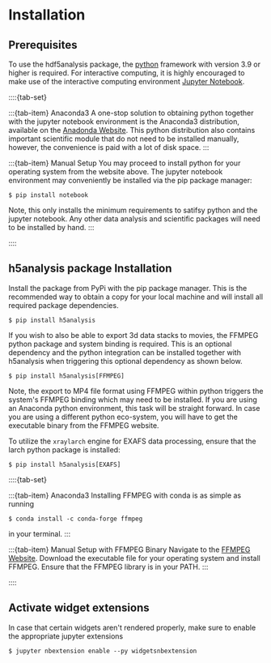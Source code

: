 # Installation

## Prerequisites

To use the hdf5analysis package, the [python](https://www.python.org/) framework with version 3.9 or higher is required. For interactive computing, it is highly encouraged to make use of the interactive computing environment [Jupyter Notebook](https://github.com/jupyter).

::::{tab-set}

:::{tab-item} Anaconda3
A one-stop solution to obtaining python together with the jupyter notebook environment is the Anaconda3 distribution, available on the [Anadonda Website](https://www.anaconda.com/download). This python distribution also contains important scientific module that do not need to be installed manually, however, the convenience is paid with a lot of disk space.
:::

:::{tab-item} Manual Setup
You may proceed to install python for your operating system from the website above. The jupyter notebook environment may conveniently be installed via the pip package manager:

```
$ pip install notebook
```

Note, this only installs the minimum requirements to satifsy python and the jupyter notebook. Any other data analysis and scientific packages will need to be installed by hand.
:::

::::


## h5analysis package Installation

Install the package from PyPi with the pip package manager. This is the recommended way to obtain a copy for your local machine and will install all required package dependencies.

```
$ pip install h5analysis
```

If you wish to also be able to export 3d data stacks to movies, the FFMPEG python package and system binding is required. This is an optional dependency and the python integration can be installed together with h5analysis when triggering this optional dependency as shown below.

```
$ pip install h5analysis[FFMPEG]
```

Note, the export to MP4 file format using FFMPEG within python triggers the system's FFMPEG binding which may need to be installed. If you are using an Anaconda python environment, this task will be straight forward. In case you are using a different python eco-system, you will have to get the executable binary from the FFMPEG website.

To utilize the ```xraylarch``` engine for EXAFS data processing, ensure that the larch python package is installed:

```
$ pip install h5analysis[EXAFS]
```

::::{tab-set}

:::{tab-item} Anaconda3
Installing FFMPEG with conda is as simple as running 

```
$ conda install -c conda-forge ffmpeg
```

in your terminal.
:::

:::{tab-item} Manual Setup with FFMPEG Binary
Navigate to the [FFMPEG Website](https://ffmpeg.org/download.html). Download the executable file for your operating system and install FFMPEG. Ensure that the FFMPEG library is in your PATH.
:::

::::


## Activate widget extensions
In case that certain widgets aren't rendered properly, make sure to enable the appropriate jupyter extensions

```
$ jupyter nbextension enable --py widgetsnbextension
```